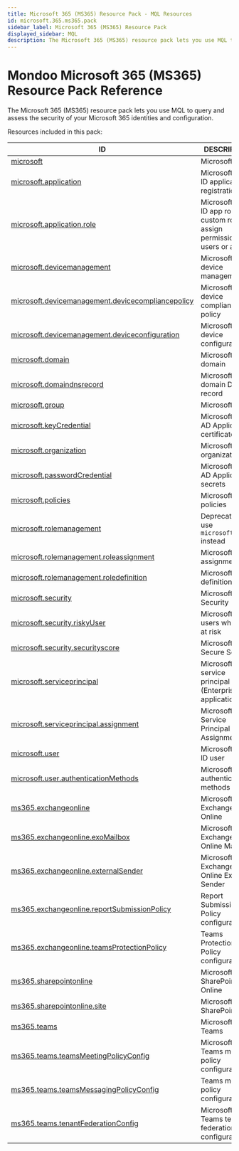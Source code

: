 ```yaml
---
title: Microsoft 365 (MS365) Resource Pack - MQL Resources
id: microsoft.365.ms365.pack
sidebar_label: Microsoft 365 (MS365) Resource Pack
displayed_sidebar: MQL
description: The Microsoft 365 (MS365) resource pack lets you use MQL to query and assess the security of your Microsoft 365 identities and configuration.
---
```


# Mondoo Microsoft 365 (MS365) Resource Pack Reference

The Microsoft 365 (MS365) resource pack lets you use MQL to query and assess the security of your Microsoft 365 identities and configuration.

Resources included in this pack:

| ID                                                                                                        | DESCRIPTION                                                                          |
| --------------------------------------------------------------------------------------------------------- | ------------------------------------------------------------------------------------ |
| [microsoft](microsoft.md)                                                                                 | Microsoft                                                                            |
| [microsoft.application](microsoft.application.md)                                                         | Microsoft Entra ID application registration                                          |
| [microsoft.application.role](microsoft.application.role.md)                                               | Microsoft Entra ID app roles are custom roles to assign permissions to users or apps |
| [microsoft.devicemanagement](microsoft.devicemanagement.md)                                               | Microsoft device management                                                          |
| [microsoft.devicemanagement.devicecompliancepolicy](microsoft.devicemanagement.devicecompliancepolicy.md) | Microsoft device compliance policy                                                   |
| [microsoft.devicemanagement.deviceconfiguration](microsoft.devicemanagement.deviceconfiguration.md)       | Microsoft device configuration                                                       |
| [microsoft.domain](microsoft.domain.md)                                                                   | Microsoft domain                                                                     |
| [microsoft.domaindnsrecord](microsoft.domaindnsrecord.md)                                                 | Microsoft domain DNS record                                                          |
| [microsoft.group](microsoft.group.md)                                                                     | Microsoft group                                                                      |
| [microsoft.keyCredential](microsoft.keycredential.md)                                                     | Microsoft Entra AD Application certificate                                           |
| [microsoft.organization](microsoft.organization.md)                                                       | Microsoft organization                                                               |
| [microsoft.passwordCredential](microsoft.passwordcredential.md)                                           | Microsoft Entra AD Application secrets                                               |
| [microsoft.policies](microsoft.policies.md)                                                               | Microsoft policies                                                                   |
| [microsoft.rolemanagement](microsoft.rolemanagement.md)                                                   | Deprecated: use `microsoft.roles` instead                                            |
| [microsoft.rolemanagement.roleassignment](microsoft.rolemanagement.roleassignment.md)                     | Microsoft role assignment                                                            |
| [microsoft.rolemanagement.roledefinition](microsoft.rolemanagement.roledefinition.md)                     | Microsoft role definition                                                            |
| [microsoft.security](microsoft.security.md)                                                               | Microsoft Security                                                                   |
| [microsoft.security.riskyUser](microsoft.security.riskyuser.md)                                           | Microsoft Entra users who are at risk                                                |
| [microsoft.security.securityscore](microsoft.security.securityscore.md)                                   | Microsoft Secure Score                                                               |
| [microsoft.serviceprincipal](microsoft.serviceprincipal.md)                                               | Microsoft service principal (Enterprise application)                                 |
| [microsoft.serviceprincipal.assignment](microsoft.serviceprincipal.assignment.md)                         | Microsoft Service Principal Assignment                                               |
| [microsoft.user](microsoft.user.md)                                                                       | Microsoft Entra ID user                                                              |
| [microsoft.user.authenticationMethods](microsoft.user.authenticationmethods.md)                           | Microsoft Entra authentication methods                                               |
| [ms365.exchangeonline](ms365.exchangeonline.md)                                                           | Microsoft 365 Exchange Online                                                        |
| [ms365.exchangeonline.exoMailbox](ms365.exchangeonline.exomailbox.md)                                     | Microsoft 365 Exchange Online Mailbox                                                |
| [ms365.exchangeonline.externalSender](ms365.exchangeonline.externalsender.md)                             | Microsoft 365 Exchange Online External Sender                                        |
| [ms365.exchangeonline.reportSubmissionPolicy](ms365.exchangeonline.reportsubmissionpolicy.md)             | Report Submission Policy configuration                                               |
| [ms365.exchangeonline.teamsProtectionPolicy](ms365.exchangeonline.teamsprotectionpolicy.md)               | Teams Protection Policy configuration                                                |
| [ms365.sharepointonline](ms365.sharepointonline.md)                                                       | Microsoft 365 SharePoint Online                                                      |
| [ms365.sharepointonline.site](ms365.sharepointonline.site.md)                                             | Microsoft 365 SharePoint Site                                                        |
| [ms365.teams](ms365.teams.md)                                                                             | Microsoft 365 Teams                                                                  |
| [ms365.teams.teamsMeetingPolicyConfig](ms365.teams.teamsmeetingpolicyconfig.md)                           | Microsoft 365 Teams meeting policy configuration                                     |
| [ms365.teams.teamsMessagingPolicyConfig](ms365.teams.teamsmessagingpolicyconfig.md)                       | Teams meeting policy configuration                                                   |
| [ms365.teams.tenantFederationConfig](ms365.teams.tenantfederationconfig.md)                               | Microsoft 365 Teams tenant federation configuration                                  |
